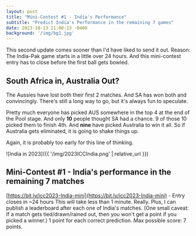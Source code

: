 ```yaml
---
layout: post
title: "Mini-Contest #1 - India's Performance"
subtitle: "Predict India's Performance in the remaining 7 games"
date: 2023-10-13 11:00:13 -0400
background: '/img/bg1.jpg'
---
```




This second update comes sooner than I'd have liked to send it out. Reason: The India-Pak game starts in a little over 24 hours. And this mini-contest entry has to close before the first ball gets bowled.

## South Africa in, Australia Out?
The Aussies have lost both their first 2 matches. And SA has won both and convincingly. There's still a long way to go, but it's always fun to speculate.

Pretty much everyone has picked AUS somewhere in the top 4 at the end of the Pool stage. And only **10** people thought SA had a chance. 9 of those 10 picked them to finish 4th. And **nine** have picked Australia to win it all. So if Australia gets eliminated, it is going to shake things up.

Again, it is probably too early for this line of thinking.

![India in 2023]({{ '/img/2023ICCIndia.png' | relative_url }})

## Mini-Contest #1 - India's performance in the remaining 7 matches
[https://bit.ly/icc2023-India-mini](https://bit.ly/icc2023-India-mini) - Entry closes in ~24 hours
This will take less than 1 minute. Really. Plus, I can publish a leaderboard after each one of India's matches. (One small caveat: If a match gets tied/drawn/rained out, then you won't get a point if you picked a winner.) 1 point for each correct prediction. Max possible score: 7 points.


